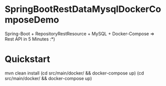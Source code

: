 # SpringBootRestDataMysqlDockerComposeDemo

Spring-Boot + RepositoryRestResource + MySQL + Docker-Compose => Rest API in 5 Minutes :*)

# Quickstart

mvn clean install
(cd src/main/docker/ && docker-compose up)
(cd src/main/docker/ && docker-compose up)
